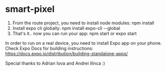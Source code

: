 # smart-pixel

1. From the route project, you need to install node modules: npm install
2. Install expo cli globally: npm install expo-cli --global
3. That's it.. now you can run your app: npm start or expo start

In order to run on a real device, you need to install Expo app on your phone. 
Check Expo Docs for building instructions: https://docs.expo.io/distribution/building-standalone-apps/

Special thanks to Adrian Iova and Andrei Ilinca :)
